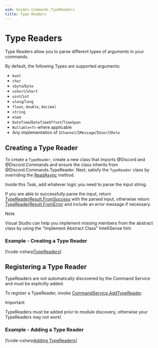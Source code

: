 ```yaml
---
uid: Guides.Commands.TypeReaders
title: Type Readers
---
```


# Type Readers

Type Readers allow you to parse different types of arguments in
your commands.

By default, the following Types are supported arguments:

* `bool`
* `char`
* `sbyte`/`byte`
* `ushort`/`short`
* `uint`/`int`
* `ulong`/`long`
* `float`, `double`, `decimal`
* `string`
* `enum`
* `DateTime`/`DateTimeOffset`/`TimeSpan`
* `Nullable<T>` where applicable
* Any implementation of `IChannel`/`IMessage`/`IUser`/`IRole`

## Creating a Type Reader

To create a `TypeReader`, create a new class that imports @Discord and
@Discord.Commands and ensure the class inherits from
@Discord.Commands.TypeReader. Next, satisfy the `TypeReader` class by
overriding the [ReadAsync] method.

Inside this Task, add whatever logic you need to parse the input
string.

If you are able to successfully parse the input, return
[TypeReaderResult.FromSuccess] with the parsed input, otherwise return
[TypeReaderResult.FromError] and include an error message if
necessary.

> [!NOTE]
> Visual Studio can help you implement missing members
> from the abstract class by using the "Implement Abstract Class"
> IntelliSense hint.

[TypeReaderResult]: xref:Discord.Commands.TypeReaderResult
[TypeReaderResult.FromSuccess]: xref:Discord.Commands.TypeReaderResult.FromSuccess*
[TypeReaderResult.FromError]: xref:Discord.Commands.TypeReaderResult.FromError*
[ReadAsync]: xref:Discord.Commands.TypeReader.ReadAsync*

### Example - Creating a Type Reader

[!code-csharp[TypeReaders](samples/typereaders/typereader.cs)]

## Registering a Type Reader

TypeReaders are not automatically discovered by the Command Service
and must be explicitly added.

To register a TypeReader, invoke [CommandService.AddTypeReader].

> [!IMPORTANT]
> TypeReaders must be added prior to module discovery, otherwise your
> TypeReaders may not work!

[CommandService.AddTypeReader]: xref:Discord.Commands.CommandService.AddTypeReader*

### Example - Adding a Type Reader

[!code-csharp[Adding TypeReaders](samples/typereaders/typereader-register.cs)]